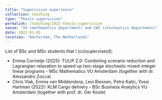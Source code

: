 ```yaml
---
title: "Supervision experience"
collection: teaching
type: "Thesis supervision"
permalink: /teaching/2022-thesis-supervision
venue: "VU (mathematics department) and CWI (stochastics department)"
date: 2022-01-01
location: "Amsterdam, The Netherlands"
---
```


List of BSc and MSc students that I (co)supervise(d):
- Emma Cornielje (2025): TULIP 2.0: Combining scenario reduction and Lagrangian relaxation to speed up two-stage stochastic mixed-integer linear programs - MSc Mathematics VU Amsterdam (together with dr. Alessandro Zocca)
- Chris Vlak, Emma van Middendorp, Levi Biessen, Petra Katic, Yossi Hartman (2022): KLM Cargo delivery - BSc Business Analytics VU Amsterdam (together with prof. dr. Ger Koole)